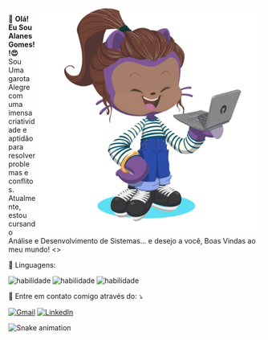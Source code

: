 <img src=".\Octacat-Alanes.png" alt="" min-width="400px" max-width="450px" width="450px" align="right">

<p align="left"> 
 💭  <strong>Olá! Eu Sou Alanes Gomes!!😍</strong> <br>
  Sou Uma garota Alegre com uma imensa criatividade e aptidão para resolver problemas e conflitos. 
  Atualmente, estou cursando Análise e Desenvolvimento de Sistemas... e desejo a você, Boas Vindas ao meu mundo! <>
  
</p>

<p align="left">
  🦄 Linguagens:

![habilidade](https://img.shields.io/badge/JavaScript-F7DF1E?style=for-the-badge&logo=javascript&logoColor=black)
![habilidade](https://img.shields.io/badge/C%2B%2B-00599C?style=for-the-badge&logo=c%2B%2B&logoColor=white)
![habilidade](https://img.shields.io/badge/Python-3776AB?style=for-the-badge&logo=python&logoColor=white)

</p>

<p align="left">
  💌 Entre em contato comigo através do: ⤵️
</p>

<p align="left">
  <a href="mailto:alanesGsilva@gmail.com" title="Gmail">
  <img src="https://img.shields.io/badge/-Gmail-FF0000?style=flat-square&labelColor=FF0000&logo=gmail&logoColor=white&link=LINK-DO-SEU-GMAIL" alt="Gmail"/></a>
  <a href="https://www.linkedin.com/in/alanesgomes/" title="LinkedIn">
  <img src="https://img.shields.io/badge/-Linkedin-0e76a8?style=flat-square&logo=Linkedin&logoColor=white&link=LINK-DO-SEU-LINKEDIN" alt="LinkedIn"/></a>



![Snake animation](https://github.com/alanesg/alanesg/blob/output/github-contribution-grid-snake.svg)




